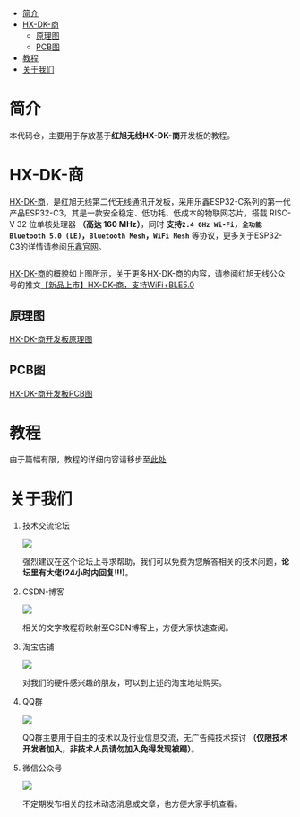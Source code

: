 - [简介](#简介)
- [HX-DK-商](#hx-dk-商)
  - [原理图](#原理图)
  - [PCB图](#pcb图)
- [教程](#教程)
- [关于我们](#关于我们)

# 简介
本代码仓，主要用于存放基于**红旭无线HX-DK-商**开发板的教程。

# HX-DK-商
[HX-DK-商](https://item.taobao.com/item.htm?spm=a1z10.1-c-s.w4004-22286946226.12.7f292c2cfSNrZb&id=654877303965)，是红旭无线第二代无线通讯开发板，采用乐鑫ESP32-C系列的第一代产品ESP32-C3，其是一款安全稳定、低功耗、低成本的物联网芯片，搭载 RISC-V 32 位单核处理器 **（高达 160 MHz）**，同时 **支持`2.4 GHz Wi-Fi`，`全功能Bluetooth 5.0 (LE)`，`Bluetooth Mesh`，`WiFi Mesh`** 等协议，更多关于ESP32-C3的详情请参阅[乐鑫官网](https://www.espressif.com/zh-hans/products/socs/esp32-c3)。

<img src="./Tutorials/Asserts/hx_dk_shang.png" width = "" height = "" alt="" align=center />

[HX-DK-商](https://item.taobao.com/item.htm?spm=a1z10.1-c-s.w4004-22286946226.12.7f292c2cfSNrZb&id=654877303965)的概貌如上图所示，关于更多HX-DK-商的内容，请参阅红旭无线公众号的推文[【新品上市】HX-DK-商，支持WiFi+BLE5.0](https://mp.weixin.qq.com/s/7ETvlsvo3OYlM7oS1uCpLA)

## 原理图
[HX-DK-商开发板原理图](Hardware/Schematic/HX-DK-商_V1.1.pdf)
## PCB图
[HX-DK-商开发板PCB图](Hardware/Layout/HX-DK-商_Layout_V1.1.pdf)


# 教程
由于篇幅有限，教程的详细内容请移步至[此处](Tutorials/README.md)

# 关于我们
1. 技术交流论坛
    
    [![](https://img.shields.io/badge/BBS-bbs.wireless--tech.cn-red)](http://bbs.wireless-tech.cn/)

    强烈建议在这个论坛上寻求帮助，我们可以免费为您解答相关的技术问题，**论坛里有大佬(24小时内回复!!!)**。


1. CSDN-博客

    [![](https://img.shields.io/badge/CSDN--%E5%8D%9A%E5%AE%A2-https%3A%2F%2Fwireless--tech.blog.csdn.net%2F-red)](https://wireless-tech.blog.csdn.net/)

    相关的文字教程将映射至CSDN博客上，方便大家快速查阅。

1. 淘宝店铺

    [![](https://img.shields.io/badge/%E6%B7%98%E5%AE%9D%E5%BA%97%E9%93%BA-%E7%BA%A2%E6%97%AD%E6%97%A0%E7%BA%BF-red)](https://shop166249478.taobao.com/index.htm?spm=2013.1.w5002-22232069179.2.8354125781JKC9)

    对我们的硬件感兴趣的朋友，可以到上述的淘宝地址购买。
1. QQ群

    ![](https://img.shields.io/badge/QQ%E7%BE%A4-808014164-red)

    QQ群主要用于自主的技术以及行业信息交流，无广告纯技术探讨 **（仅限技术开发者加入，非技术人员请勿加入免得发现被踢）**。
1. 微信公众号

    <img src="https://bbs.wireless-tech.cn/assets/files/wirelessImage/WeChat_QRcode.png?tdsourcetag=s_pctim_aiomsg">

    不定期发布相关的技术动态消息或文章，也方便大家手机查看。
